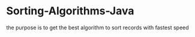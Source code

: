 # Sorting-Algorithms-Java
the purpose is to get the best algorithm to sort records with fastest speed
